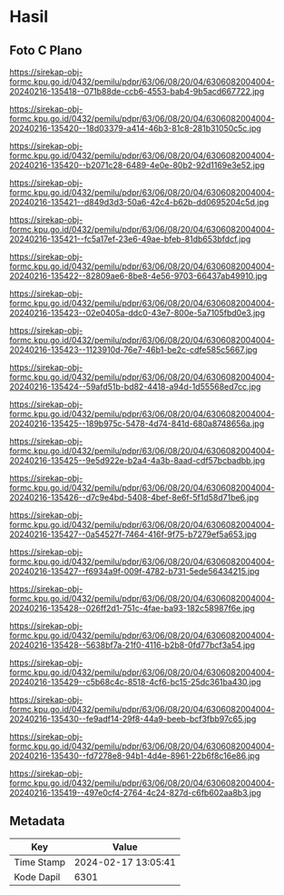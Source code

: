# Hasil

## Foto C Plano

https://sirekap-obj-formc.kpu.go.id/0432/pemilu/pdpr/63/06/08/20/04/6306082004004-20240216-135418--071b88de-ccb6-4553-bab4-9b5acd667722.jpg

https://sirekap-obj-formc.kpu.go.id/0432/pemilu/pdpr/63/06/08/20/04/6306082004004-20240216-135420--18d03379-a414-46b3-81c8-281b31050c5c.jpg

https://sirekap-obj-formc.kpu.go.id/0432/pemilu/pdpr/63/06/08/20/04/6306082004004-20240216-135420--b2071c28-6489-4e0e-80b2-92d1169e3e52.jpg

https://sirekap-obj-formc.kpu.go.id/0432/pemilu/pdpr/63/06/08/20/04/6306082004004-20240216-135421--d849d3d3-50a6-42c4-b62b-dd0695204c5d.jpg

https://sirekap-obj-formc.kpu.go.id/0432/pemilu/pdpr/63/06/08/20/04/6306082004004-20240216-135421--fc5a17ef-23e6-49ae-bfeb-81db653bfdcf.jpg

https://sirekap-obj-formc.kpu.go.id/0432/pemilu/pdpr/63/06/08/20/04/6306082004004-20240216-135422--82809ae6-8be8-4e56-9703-66437ab49910.jpg

https://sirekap-obj-formc.kpu.go.id/0432/pemilu/pdpr/63/06/08/20/04/6306082004004-20240216-135423--02e0405a-ddc0-43e7-800e-5a7105fbd0e3.jpg

https://sirekap-obj-formc.kpu.go.id/0432/pemilu/pdpr/63/06/08/20/04/6306082004004-20240216-135423--1123910d-76e7-46b1-be2c-cdfe585c5667.jpg

https://sirekap-obj-formc.kpu.go.id/0432/pemilu/pdpr/63/06/08/20/04/6306082004004-20240216-135424--59afd51b-bd82-4418-a94d-1d55568ed7cc.jpg

https://sirekap-obj-formc.kpu.go.id/0432/pemilu/pdpr/63/06/08/20/04/6306082004004-20240216-135425--189b975c-5478-4d74-841d-680a8748656a.jpg

https://sirekap-obj-formc.kpu.go.id/0432/pemilu/pdpr/63/06/08/20/04/6306082004004-20240216-135425--9e5d922e-b2a4-4a3b-8aad-cdf57bcbadbb.jpg

https://sirekap-obj-formc.kpu.go.id/0432/pemilu/pdpr/63/06/08/20/04/6306082004004-20240216-135426--d7c9e4bd-5408-4bef-8e6f-5f1d58d71be6.jpg

https://sirekap-obj-formc.kpu.go.id/0432/pemilu/pdpr/63/06/08/20/04/6306082004004-20240216-135427--0a54527f-7464-416f-9f75-b7279ef5a653.jpg

https://sirekap-obj-formc.kpu.go.id/0432/pemilu/pdpr/63/06/08/20/04/6306082004004-20240216-135427--f6934a9f-009f-4782-b731-5ede56434215.jpg

https://sirekap-obj-formc.kpu.go.id/0432/pemilu/pdpr/63/06/08/20/04/6306082004004-20240216-135428--026ff2d1-751c-4fae-ba93-182c58987f6e.jpg

https://sirekap-obj-formc.kpu.go.id/0432/pemilu/pdpr/63/06/08/20/04/6306082004004-20240216-135428--5638bf7a-21f0-4116-b2b8-0fd77bcf3a54.jpg

https://sirekap-obj-formc.kpu.go.id/0432/pemilu/pdpr/63/06/08/20/04/6306082004004-20240216-135429--c5b68c4c-8518-4cf6-bc15-25dc361ba430.jpg

https://sirekap-obj-formc.kpu.go.id/0432/pemilu/pdpr/63/06/08/20/04/6306082004004-20240216-135430--fe9adf14-29f8-44a9-beeb-bcf3fbb97c65.jpg

https://sirekap-obj-formc.kpu.go.id/0432/pemilu/pdpr/63/06/08/20/04/6306082004004-20240216-135430--fd7278e8-94b1-4d4e-8961-22b6f8c16e86.jpg

https://sirekap-obj-formc.kpu.go.id/0432/pemilu/pdpr/63/06/08/20/04/6306082004004-20240216-135419--497e0cf4-2764-4c24-827d-c6fb602aa8b3.jpg


## Metadata

| Key        | Value               |
| ---------- | ------------------- |
| Time Stamp | 2024-02-17 13:05:41 |
| Kode Dapil | 6301                |



